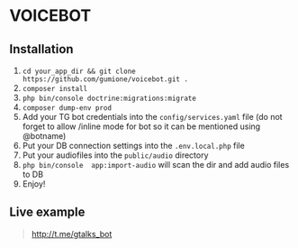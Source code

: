 # VOICEBOT

## Installation

 1. `cd your_app_dir && git clone https://github.com/gumione/voicebot.git . `
 2. `composer install` 
 3. `php bin/console doctrine:migrations:migrate`
 4.  `composer dump-env prod`
 5. Add your TG bot credentials into the `config/services.yaml` file (do not forget to allow /inline mode for bot so it can be mentioned using @botname)
 6. Put your DB connection settings into the `.env.local.php` file
 7. Put your audiofiles into the `public/audio` directory
 8. `php bin/console  app:import-audio` will scan the dir and add audio files to DB
 9. Enjoy!

## Live example

> http://t.me/gtalks_bot
